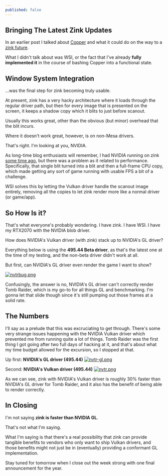 ```yaml
---
published: false
---
```

## Bringing The Latest Zink Updates

In an earlier post I talked about [Copper]({{site.url}}/pipe-magic) and what it could do on the way to a [zink future]({{site.url}}/the-future-is-nowish/).

What I didn't talk about was WSI, or the fact that I've already **fully implemented it** in the course of bashing Copper into a functional state.

## Window System Integration
...was the final step for zink becoming truly usable.

At present, zink has a very hacky architecture where it loads through the regular driver path, but then for every image that is presented on the screen, it keeps a shadow copy which it blits to just before scanout.

Usually this works great, other than the obvious (but minor) overhead that the blit incurs.

Where it doesn't work great, however, is on non-Mesa drivers.

That's right. I'm looking at you, NVIDIA.

As long-time blog enthusiasts will remember, I had NVIDIA running on zink [some time ago]({{site.url}}/nv), but there was a problem as it related to performance. Specifically, that single blit turned into a blit and then a full-frame CPU copy, which made getting any sort of game running with usable FPS a bit of a challenge.

WSI solves this by letting the Vulkan driver handle the scanout image entirely, removing all the copies to let zink render more like a normal driver (or game/app).

## So How Is it?
That's what everyone's probably wondering. I have zink. I have WSI. I have my RTX2070 with the NVIDIA blob driver.

How does NVIDIA's Vulkan driver (with zink) stack up to NVIDIA's GL driver?

Everything below is using the **495.44 Beta driver**, as that's the latest one at the time of my testing, and the non-beta driver didn't work at all.

But first, can NVIDIA's GL driver even render the game I want to show?

[![nvtrbug.png]({{site.url}}/assets/nvtrbug.png)]({{site.url}}/assets/nvtrbug.png)

Confusingly, the answer is no, NVIDIA's GL driver can't correctly render Tomb Raider, which is my go-to for all things GL and benchmarking. I'm gonna let that slide though since it's still pumping out those frames at a solid rate.

## The Numbers
I'll say as a prelude that this was excruciating to get through. There's some very strange issues happening with the NVIDIA Vulkan driver which prevented me from running quite a lot of things. Tomb Raider was the first thing I got going after two full days of hacking at it, and that's about what my time budget allowed for the excursion, so I stopped at that.

Up first: **NVIDIA's GL driver (495.44)**
[![nvtr-gl.png]({{site.url}}/assets/nvtr-gl.png)]({{site.url}}/assets/nvtr-gl.png)

Second: **NVIDIA's Vulkan driver (495.44)**
[![nvtr.png]({{site.url}}/assets/nvtr.png)]({{site.url}}/assets/nvtr.png)

As we can see, zink with NVIDIA's Vulkan driver is roughly 30% faster than NVIDIA's GL driver for Tomb Raider, and it also has the benefit of being able to render correctly.

## In Closing
I'm not saying **zink is faster than NVIDIA GL**.

That's not what I'm saying.

What I'm saying is that there's a real possibility that zink can provide tangible benefits to vendors who only want to ship Vulkan drivers, and those benefits might not just be in (eventually) providing a conformant GL implementation.

Stay tuned for tomorrow when I close out the week strong with one final announcement for the year.